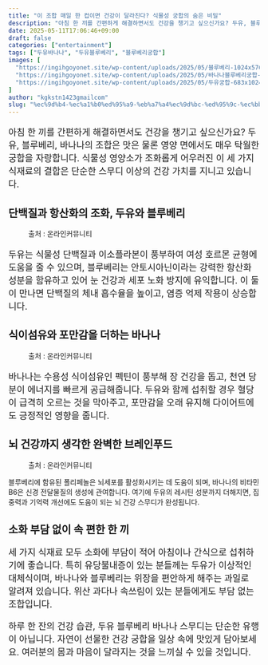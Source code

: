 ```yaml
---
title: "이 조합 매일 한 컵이면 건강이 달라진다? 식물성 궁합의 숨은 비밀"
description: "아침 한 끼를 간편하게 해결하면서도 건강을 챙기고 싶으신가요? 두유, 블루베리, 바나나의 조합은 맛은 물론 영양 면에서도 매우 탁월한 궁합을 자랑합니다. 식물성 영양소가 조화롭게 어우러진 이 세 가지 식재료의 결합은 단순한 스무디 이상의 건강 가치를 지니고 있습니다."
date: 2025-05-11T17:06:46+09:00
draft: false
categories: ["entertainment"]
tags: ["두유바나나", "두유블루베리", "블루베리궁합"]
images: [
  "https://ingihgoyonet.site/wp-content/uploads/2025/05/블루베리-1024x576.jpg"
  "https://ingihgoyonet.site/wp-content/uploads/2025/05/바나나블루베리궁합-1-1024x743.jpg"
  "https://ingihgoyonet.site/wp-content/uploads/2025/05/두유궁합-683x1024.jpg"
]
author: "kgkstn1423gmailcom"
slug: "%ec%9d%b4-%ec%a1%b0%ed%95%a9-%eb%a7%a4%ec%9d%bc-%ed%95%9c-%ec%bb%b5%ec%9d%b4%eb%a9%b4-%ea%b1%b4%ea%b0%95%ec%9d%b4-%eb%8b%ac%eb%9d%bc%ec%a7%84%eb%8b%a4-%ec%8b%9d%eb%ac%bc%ec%84%b1-%ea%b6%81%ed%95%a9"
---
```


<p style="font-size:18px">아침 한 끼를 간편하게 해결하면서도 건강을 챙기고 싶으신가요? 두유, 블루베리, 바나나의 조합은 맛은 물론 영양 면에서도 매우 탁월한 궁합을 자랑합니다. 식물성 영양소가 조화롭게 어우러진 이 세 가지 식재료의 결합은 단순한 스무디 이상의 건강 가치를 지니고 있습니다.</p> <h2 >단백질과 항산화의 조화, 두유와 블루베리</h2> <figure ><img src="https://ingihgoyonet.site/wp-content/uploads/2025/05/블루베리-1024x576.jpg" alt="" style="aspect-ratio:16/9;object-fit:cover"/><figcaption >출처 : 온라인커뮤니티</figcaption></figure> <p style="font-size:18px">두유는 식물성 단백질과 이소플라본이 풍부하여 여성 호르몬 균형에 도움을 줄 수 있으며, 블루베리는 안토시아닌이라는 강력한 항산화 성분을 함유하고 있어 눈 건강과 세포 노화 방지에 유익합니다. 이 둘이 만나면 단백질의 체내 흡수율을 높이고, 염증 억제 작용이 상승합니다.</p> <h2 >식이섬유와 포만감을 더하는 바나나</h2> <figure ><img src="https://ingihgoyonet.site/wp-content/uploads/2025/05/바나나블루베리궁합-1-1024x743.jpg" alt="" style="aspect-ratio:16/9;object-fit:cover"/><figcaption ><img alt="">출처 : 온라인커뮤니티</figcaption></figure> <p style="font-size:18px">바나나는 수용성 식이섬유인 펙틴이 풍부해 장 건강을 돕고, 천연 당분이 에너지를 빠르게 공급해줍니다. 두유와 함께 섭취할 경우 혈당이 급격히 오르는 것을 막아주고, 포만감을 오래 유지해 다이어트에도 긍정적인 영향을 줍니다.</p> <h2 >뇌 건강까지 생각한 완벽한 브레인푸드</h2> <figure ><img src="https://ingihgoyonet.site/wp-content/uploads/2025/05/두유궁합-683x1024.jpg" alt="" style="aspect-ratio:16/9;object-fit:cover"/><figcaption >출처 : 온라인커뮤니티</figcaption></figure> <p>블루베리에 함유된 폴리페놀은 뇌세포를 활성화시키는 데 도움이 되며, 바나나의 비타민 B6은 신경 전달물질의 생성에 관여합니다. 여기에 두유의 레시틴 성분까지 더해지면, 집중력과 기억력 개선에도 도움이 되는 뇌 건강 스무디가 완성됩니다.</p> <h2 >소화 부담 없이 속 편한 한 끼</h2> <p style="font-size:18px">세 가지 식재료 모두 소화에 부담이 적어 아침이나 간식으로 섭취하기에 좋습니다. 특히 유당불내증이 있는 분들께는 두유가 이상적인 대체식이며, 바나나와 블루베리는 위장을 편안하게 해주는 과일로 알려져 있습니다. 위산 과다나 속쓰림이 있는 분들에게도 부담 없는 조합입니다.</p> <p style="font-size:18px">하루 한 잔의 건강 습관, 두유 블루베리 바나나 스무디는 단순한 유행이 아닙니다. 자연이 선물한 건강 궁합을 일상 속에 맛있게 담아보세요. 여러분의 몸과 마음이 달라지는 것을 느끼실 수 있을 것입니다.</p>